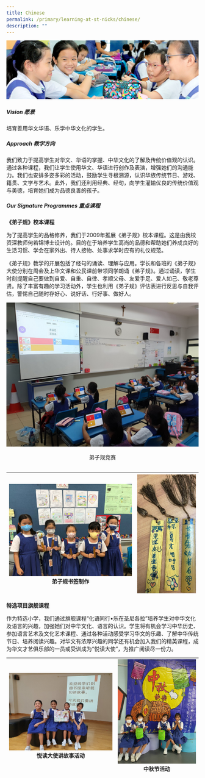 ```yaml
---
title: Chinese
permalink: /primary/learning-at-st-nicks/chinese/
description: ""
---
```

![](/images/01%20Banner%20Photos/learning-at-stnicks.jpg)

##### **Vision 愿景**  

培育善用华文华语、乐学中华文化的学生。  
  
##### **Approach 教学方向**  

我们致力于提高学生对华文、华语的掌握、中华文化的了解及传统价值观的认识。通过各种课程，我们让学生使用华文、华语进行创作及表演，增强她们的沟通能力。我们也安排多姿多彩的活动，鼓励学生寻根溯源，认识华族传统节日、游戏、籍贯、文学与艺术。此外，我们还利用经典、经句，向学生灌输优良的传统价值观与美德，培育她们成为品德良善的孩子。
  
##### **Our Signature Programmes 重点课程**  

**《弟子规》校本课程**  

为了提高学生的品格修养，我们于2009年推展《弟子规》校本课程。这是由我校资深教师何若锦博士设计的。目的在于培养学生高尚的品德和帮助她们养成良好的生活习惯、学会在家外出、待人接物、处事求学时应有的礼仪规范。

《弟子规》教学的开展包括了经句的诵读、理解与应用。学长和各班的《弟子规》大使分别在周会及上华文课和公民课前带领同学朗诵《弟子规》。通过诵读，学生时刻提醒自己要做到自爱、自重、自律、孝顺父母、友爱手足、爱人如己、敬老尊贤。除了丰富有趣的学习活动外，学生也利用《弟子规》评估表进行反思与自我评估，警惕自己随时存好心、说好话、行好事、做好人。

![](/images/02%20Learning%20@%20St%20Nicks/04%20Chinese/01%20.jpg)
<div style="text-align:center"><a>弟子规竞赛</a></div><br>

| ![](/images/02%20Learning%20@%20St%20Nicks/04%20Chinese/02%20.jpg)<br>弟子规书签制作 | ![](/images/02%20Learning%20@%20St%20Nicks/04%20Chinese/03.jpg) |
| --- | --- |

**特选项目旗舰课程**

作为特选小学，我们通过旗舰课程“化语同行•乐在圣尼各拉”培养学生对中华文化及语言的兴趣，加强她们对中华文化、语言的认识。学生将有机会学习中华历史、参加语言艺术及文化艺术课程、通过各种活动感受学习华文的乐趣、了解中华传统节日、培养阅读兴趣。对华文有浓厚兴趣的同学还有机会加入我们的精英课程，成为华文才艺俱乐部的一员或受训成为“悦读大使”，为推广阅读尽一份力。

| ![](/images/02%20Learning%20@%20St%20Nicks/04%20Chinese/04%20.jpg)<br><div style="text-align:center"><a>悦读大使讲故事活动</a></div><br> |![](/images/02%20Learning%20@%20St%20Nicks/04%20Chinese/05%20.jpg)<br><div style="text-align:center"><a>中秋节活动</a></div><br> |
| --- | --- |